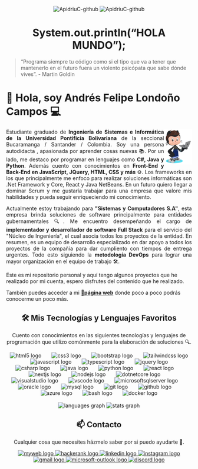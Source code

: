 <!--VISITS-->
<p align="center"> 
  <img src="https://komarev.com/ghpvc/?username=ApidriuC&label=Profile%20views&color=42b983&style=flat" alt="ApidriuC-github" />
  <img src="https://img.shields.io/github/followers/ApidriuC?style=social" alt="ApidriuC-github" />
</p>

<!--HEADER-->
<h1 align="center"> System.out.println(“HOLA MUNDO”);</h1>

> “Programa siempre tu código como si el tipo que va a tener que mantenerlo en el futuro fuera un violento psicópata que sabe dónde vives”. - Martin Goldin

<!--INTRODUCTION-->

# 👋 Hola, soy Andrés Felipe Londoño Campos 💻 

<p align="justify">
<img src="https://github.com/ApidriuC/ApidriuC/blob/main/octogato.png" width=15% align=right />
Estudiante graduado de <b>Ingeniería de Sistemas e Informática de la Universidad Pontificia Bolivariana</b> de la seccional Bucaramanga / Santander / Colombia. Soy una persona         autodidacta , apasionada por aprender cosas     nuevas 📚. Por un lado, me destaco por programar en lenguajes como <b> C#, Java y Python</b>. Además cuento con conocimientos en <b>Front-End y Back-End   en JavaScript, JQuery, HTML, CSS y más</b> ⚙️. Los frameworks en los que principalmente me enfoco para realizar soluciones informáticas son .Net Framework y Core, React y Java NetBeans. En un futuro quiero llegar a dominar Scrum y me gustaría trabajar para una empresa que valore mis habilidades y pueda seguir enriqueciendo mi       conocimiento.

</p>
<p align="justify">
Actualmente estoy trabajando para <b>"Sistemas y Computadores S.A"</b>, esta empresa brinda soluciones de software principalmente para entidades gubernamentales 🔍. Me encuentro desempeñando el cargo de <b>implementador y desarrollador de software Full Stack</b> para el servicio del "Núcleo de Ingeniería", el cual asocia todos los proyectos de la entidad. En resumen, es un equipo de desarrollo especializado en dar apoyo a todos los proyectos de la compañía para dar cumpliento con tiempos de entrega urgentes. Todo esto siguiendo la <b>metodología DevOps</b> para lograr una mayor organización en el equipo de trabajo 🛠.
  
Este es mi repositorio personal y aquí tengo algunos proyectos que he realizado por mi cuenta, espero disfrutes del contenido que he realizado.

También puedes acceder a mi <a href="https://apidriuc.github.io/Developer-Portfolio/" target="_blank">🚀<b>página web</b></a> donde poco a poco podrás conocerme un poco más.
</p>

<!--FAVORITES LANGUAGES-->
<h2 align="center">🛠 Mis Tecnologías y Lenguajes Favoritos </h2>
<p align="center">
  Cuento con conocimientos en las siguientes tecnologías y lenguajes de programación que utilizo comúnmente para la elaboración de soluciones 🔍.
</p>

<div align="center">
  <img src="https://cdn.jsdelivr.net/gh/devicons/devicon/icons/html5/html5-original.svg" height="40" alt="html5 logo"  />
  <img width="20" />
  <img src="https://cdn.jsdelivr.net/gh/devicons/devicon/icons/css3/css3-original.svg" height="40" alt="css3 logo"  />
  <img width="20" />
  <img src="https://cdn.jsdelivr.net/gh/devicons/devicon/icons/bootstrap/bootstrap-original.svg" height="40" alt="bootstrap logo"  />
  <img width="20" />
  <img src="https://cdn.jsdelivr.net/gh/devicons/devicon/icons/tailwindcss/tailwindcss-original-wordmark.svg" height="40" alt="tailwindcss logo"  />
  <img width="20" />
  <img src="https://cdn.jsdelivr.net/gh/devicons/devicon/icons/javascript/javascript-original.svg" height="40" alt="javascript logo"  />
  <img width="20" />
  <img src="https://cdn.jsdelivr.net/gh/devicons/devicon/icons/typescript/typescript-original.svg" height="40" alt="typescript logo"  />
  <img width="20" />
  <img src="https://cdn.jsdelivr.net/gh/devicons/devicon/icons/jquery/jquery-plain-wordmark.svg" height="40" alt="jquery logo"  />
  <img width="20" />
  <img src="https://cdn.jsdelivr.net/gh/devicons/devicon/icons/csharp/csharp-original.svg" height="40" alt="csharp logo"  />
  <img width="20" />
  <img src="https://cdn.jsdelivr.net/gh/devicons/devicon/icons/java/java-original.svg" height="40" alt="java logo"  />
  <img width="20" />
  <img src="https://cdn.jsdelivr.net/gh/devicons/devicon/icons/python/python-original.svg" height="40" alt="python logo"  />
  <img width="20" />
  <img src="https://cdn.jsdelivr.net/gh/devicons/devicon/icons/react/react-original.svg" height="40" alt="react logo"  />
  <img width="20" />
  <img src="https://cdn.jsdelivr.net/gh/devicons/devicon/icons/nextjs/nextjs-original.svg" height="40" alt="nextjs logo"  />
  <img width="20" />
  <img src="https://cdn.jsdelivr.net/gh/devicons/devicon/icons/nodejs/nodejs-original.svg" height="40" alt="nodejs logo"  />
  <img width="20" />
  <img src="https://cdn.jsdelivr.net/gh/devicons/devicon/icons/dotnetcore/dotnetcore-original.svg" height="40" alt="dotnetcore logo"  />
  <img width="20" />
  <img src="https://cdn.jsdelivr.net/gh/devicons/devicon/icons/visualstudio/visualstudio-plain.svg" height="40" alt="visualstudio logo"  />
  <img width="20" />
  <img src="https://cdn.jsdelivr.net/gh/devicons/devicon/icons/vscode/vscode-original.svg" height="40" alt="vscode logo"  />
  <img width="20" />
  <img src="https://cdn.jsdelivr.net/gh/devicons/devicon/icons/microsoftsqlserver/microsoftsqlserver-plain-wordmark.svg" height="40" alt="microsoftsqlserver logo"  />
  <img width="20" />
  <img src="https://cdn.jsdelivr.net/gh/devicons/devicon/icons/oracle/oracle-original.svg" height="40" alt="oracle logo"  />
  <img width="20" />
  <img src="https://cdn.jsdelivr.net/gh/devicons/devicon/icons/mysql/mysql-original.svg" height="40" alt="mysql logo"  />
  <img width="20" />
  <img src="https://cdn.jsdelivr.net/gh/devicons/devicon/icons/git/git-original.svg" height="40" alt="git logo"  />
  <img width="20" />
  <img src="https://cdn.jsdelivr.net/gh/devicons/devicon/icons/github/github-original.svg" height="40" alt="github logo"  />
  <img width="20" />
  <img src="https://cdn.jsdelivr.net/gh/devicons/devicon/icons/azure/azure-original.svg" height="40" alt="azure logo"  />
  <img width="20" />
  <img src="https://cdn.jsdelivr.net/gh/devicons/devicon/icons/bash/bash-original.svg" height="40" alt="bash logo"  />
  <img width="20" />
  <img src="https://cdn.jsdelivr.net/gh/devicons/devicon/icons/docker/docker-original.svg" height="40" alt="docker logo"  />
</div>

<br>

<div align="center">
  <img src="https://github-readme-stats.vercel.app/api/top-langs?username=ApidriuC&locale=en&hide_title=false&layout=compact&card_width=320&theme=github_dark&hide_border=false&order=2" height="150" alt="languages graph"  />
  <img src="https://github-readme-stats.vercel.app/api?username=ApidriuC&hide_title=false&hide_rank=true&show_icons=true&include_all_commits=true&count_private=true&disable_animations=false&theme=github_dark&locale=en&hide_border=false&order=1" height="150" alt="stats graph"  />
</div>

 <!--CONTACT-->
<h2 align="center">📫 Contacto </h2>
<p align="center">
  Cualquier cosa que necesites házmelo saber por si puedo ayudarte 💬.
</p>

<div align="center">
  <a href="https://apidriuc.github.io/Developer-Portfolio/" target="_blank">
    <img src="https://camo.githubusercontent.com/da0eeb92b98aed8478ebf7efc96f04117f23195649f6f25640b2cebe608158d3/68747470733a2f2f6a6f73656c75697367732e6769746875622e696f2f696d672f66617669636f6e2e706e67" width="40" alt="myweb logo"  />
  </a>
  <a href="https://www.hackerrank.com/profile/andresfloncam" target="_blank">
    <img src="https://raw.githubusercontent.com/maurodesouza/profile-readme-generator/master/src/assets/icons/social/hackerrank/default.svg" width="60" height="40" alt="hackerank logo"  />
  </a>
  <a href="https://www.linkedin.com/in/andr%C3%A9s-felipe-londo%C3%B1o-campos-b03741222/" target="_blank">
    <img src="https://raw.githubusercontent.com/maurodesouza/profile-readme-generator/master/src/assets/icons/social/linkedin/default.svg" width="60" height="40" alt="linkedin logo"  />
  </a>
  <a href="https://www.instagram.com/apidriuc/" target="_blank">
    <img src="https://raw.githubusercontent.com/maurodesouza/profile-readme-generator/master/src/assets/icons/social/instagram/default.svg" width="60" height="40" alt="instagram logo"  />
  </a>
  <a href="mailto:andresfloncam@gmail.com" target="_blank">
    <img src="https://raw.githubusercontent.com/maurodesouza/profile-readme-generator/master/src/assets/icons/social/gmail/default.svg" width="60" height="40" alt="gmail logo"  />
  </a>
  <a href="mailto:alondono@syc.com.co" target="_blank">
    <img src="https://raw.githubusercontent.com/maurodesouza/profile-readme-generator/master/src/assets/icons/social/microsoft-outlook/default.svg" width="60" height="40" alt="microsoft-outlook logo"  />
  </a>
  <a href="https://discordapp.com/users/ApidriuC" target="_blank">
    <img src="https://raw.githubusercontent.com/maurodesouza/profile-readme-generator/master/src/assets/icons/social/discord/default.svg" width="60" height="40" alt="discord logo"  />
  </a>
</div>








